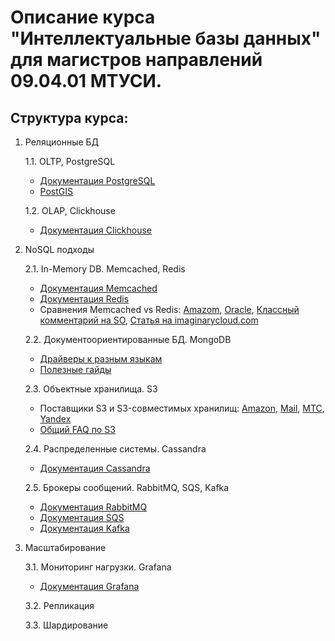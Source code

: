 # Описание курса "Интеллектуальные базы данных" для магистров направлений 09.04.01 МТУСИ.

## Структура курса:
1. Реляционные БД

    1.1. OLTP, PostgreSQL
    - [Документация PostgreSQL](https://www.postgresql.org/docs/)
    - [PostGIS](https://postgis.net/)
   
    1.2. OLAP, Clickhouse
    - [Документация Clickhouse](https://clickhouse.tech/docs/ru/)
2. NoSQL подходы

    2.1. In-Memory DB. Memcached, Redis
    - [Документация Memcached](https://github.com/memcached/memcached/wiki)
    - [Документация Redis](https://redis.io/documentation)
    - Сравнения Memcached vs Redis: [Amazom](https://aws.amazon.com/elasticache/redis-vs-memcached/), 
      [Oracle](https://oracle-patches.com/common/3143-redis-%D0%B8%D0%BB%D0%B8-memcached,-%D1%87%D1%82%D0%BE-%D0%BB%D1%83%D1%87%D1%88%D0%B5-%D0%B4%D0%BB%D1%8F-%D0%BA%D1%8D%D1%88%D0%B8%D1%80%D0%BE%D0%B2%D0%B0%D0%BD%D0%B8%D1%8F),
      [Классный комментарий на SO](https://stackoverflow.com/a/11257333),
      [Статья на imaginarycloud.com](https://www.imaginarycloud.com/blog/redis-vs-memcached/)
      
    2.2. Документоориентированные БД. MongoDB
    - [Драйверы к разным языкам](https://docs.mongodb.com/drivers/)
    - [Полезные гайды](https://docs.mongodb.com/guides/)
    
    2.3. Объектные хранилища. S3
    - Поставщики S3 и S3-совместимых хранилищ: [Amazon](https://aws.amazon.com/ru/s3/),
      [Mail](https://mcs.mail.ru/storage/?utm_source=google_dial-cloudstorage-rf&utm_medium=cpc&utm_campaign=storage.adap.114117079392.g.11688684425&utm_content=adap.481799632045&utm_term=amazon%20s3&placement=&adposition=&matchtype=b&device=c&gclid=Cj0KCQiAx9mABhD0ARIsAEfpavQLW33C4pH05Ym88J6m7tyE_ymERzOkKU-hmtBVb6jHHnDJXW65FdMaAmP_EALw_wcB),
      [MTC](https://cloud.mts.ru/services/s3object/), [Yandex](https://cloud.yandex.ru/docs/storage/)
    - [Общий FAQ по S3](https://aws.amazon.com/ru/s3/faqs/)
    
    2.4. Распределенные системы. Cassandra
    - [Документация Cassandra](https://cassandra.apache.org/doc/latest/)
    
    2.5. Брокеры сообщений. RabbitMQ, SQS, Kafka
    - [Документация RabbitMQ](https://www.rabbitmq.com/documentation.html)
    - [Документация SQS](https://docs.aws.amazon.com/AWSSimpleQueueService/latest/SQSDeveloperGuide/welcome.html)
    - [Документация Kafka](https://kafka.apache.org/documentation/)

3. Масштабирование

    3.1. Мониторинг нагрузки. Grafana
    - [Документация Grafana](https://grafana.com/docs/)
    
    3.2. Репликация
    
    3.3. Шардирование